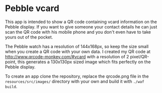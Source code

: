# Pebble vcard

This app is intended to show a QR code containing vcard information on the Pebble display. If you want to give someone your contact details he can just scan the QR code with his mobile phone and you don't even have to take yours out of the pocket.

The Pebble watch has a resolution of 144x168px, so keep the size small when you create a QR code with your own data. I created my QR code at http://www.qrcode-monkey.com/#vcard with a resolution of 2 pixel/QR-point, this generates a 130x130px sized image which fits perfectly on the Pebble display.

To create an app clone the repository, replace the qrcode.png file in the `resources/src/images/` directory with your own and build it with `./waf build`.